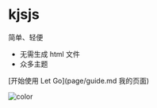 <!-- _coverpage.md -->

# kjsjs 



 简单、轻便
- 无需生成 html 文件
- 众多主题


[开始使用 Let Go](page/guide.md 我的页面)

![color](#f0f0f0)